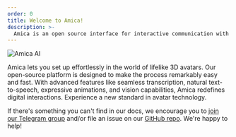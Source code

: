 ```yaml
---
order: 0
title: Welcome to Amica!
description: >-
  Amica is an open source interface for interactive communication with 3D characters with voice synthesis and speech recognition.
---
```



![Amica AI](.../images/5.png)


Amica lets you set up effortlessly in the world of lifelike 3D avatars. Our open-source platform is designed to make the process remarkably easy and fast. With advanced features like seamless transcription, natural text-to-speech, expressive animations, and vision capabilities, Amica redefines digital interactions. Experience a new standard in avatar technology.

If there's something you can't find in our docs, we encourage you to [join our Telegram group](https://t.me/arbius_ai) and/or file an issue on our [GitHub repo](https://github.com/semperai/amica). We're happy to help!
